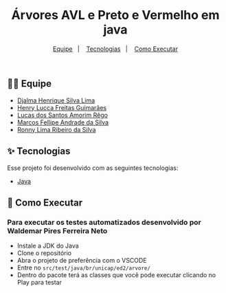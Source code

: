 <br/>

<h1 align="center">Árvores AVL e Preto e Vermelho em java</h1>

<p align="center">
  <a href="#-equipe">Equipe</a>&nbsp;&nbsp;&nbsp;|&nbsp;&nbsp;&nbsp;
  <a href="#-tecnologias">Tecnologias</a>&nbsp;&nbsp;&nbsp;|&nbsp;&nbsp;&nbsp;
  <a href="#-como-executar">Como Executar</a>
</p>

<br>

## 🙅‍♂ Equipe

- [Djalma Henrique Silva Lima](https://github.com/DjalmaHenry)
- [Henry Lucca Freitas Guimarães](https://github.com/HenryLucca)
- [Lucas dos Santos Amorim Rêgo](https://github.com/lucass235)
- [Marcos Fellipe Andrade da Silva](https://github.com/marcosfandrade)
- [Ronny Lima Ribeiro da Silva](https://github.com/ronnylrsd)

## ✨ Tecnologias

Esse projeto foi desenvolvido com as seguintes tecnologias:

- [Java](https://docs.oracle.com/en/java/)

## 🚀 Como Executar

### Para executar os testes automatizados desenvolvido por Waldemar Pires Ferreira Neto

- Instale a JDK do Java
- Clone o repositório
- Abra o projeto de preferência com o VSCODE
- Entre no `src/test/java/br/unicap/ed2/arvore/`
- Dentro do pacote terá as classes que você pode executar clicando no Play para testar
